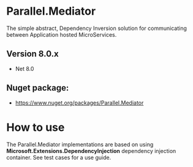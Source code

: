# Parallel.Mediator

The simple abstract, Dependency Inversion solution for communicating between 
Application hosted MicroServices.

## Version 8.0.x
 - Net 8.0

## Nuget package:


- https://www.nuget.org/packages/Parallel.Mediator


# How to use

The Parallel.Mediator implementations are based on using **Microsoft.Extensions.DependencyInjection**
dependency injection container.
See test cases for a use guide.



